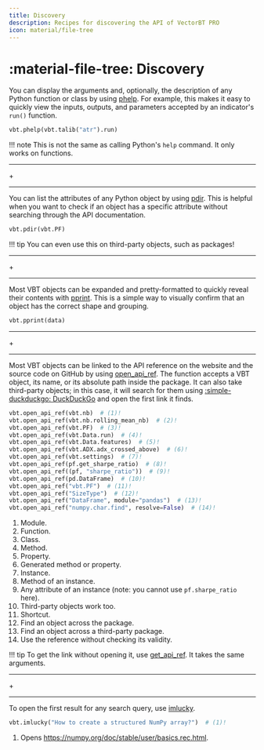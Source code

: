 ```yaml
---
title: Discovery
description: Recipes for discovering the API of VectorBT PRO
icon: material/file-tree
---
```


# :material-file-tree: Discovery

You can display the arguments and, optionally, the description of any Python function or class by using
[phelp](https://vectorbt.pro/pvt_6d1b3986/api/utils/formatting/#vectorbtpro.utils.formatting.phelp). For example, this makes it easy to
quickly view the inputs, outputs, and parameters accepted by an indicator's `run()` function.

```python title="Print the specification of the TA-Lib's ATR"
vbt.phelp(vbt.talib("atr").run)
```

!!! note
    This is not the same as calling Python's `help` command. It only works on functions.

<div class="separator-container">
    <hr class="separator">
        <span class="separator-text">+</span>
    <hr class="separator">
</div>

You can list the attributes of any Python object by using 
[pdir](https://vectorbt.pro/pvt_6d1b3986/api/utils/formatting/#vectorbtpro.utils.formatting.pdir). This is helpful when you want to 
check if an object has a specific attribute without searching through the API documentation.

```python title="Print the properties and methods of the Portfolio class"
vbt.pdir(vbt.PF)
```

!!! tip
    You can even use this on third-party objects, such as packages!

<div class="separator-container">
    <hr class="separator">
        <span class="separator-text">+</span>
    <hr class="separator">
</div>

Most VBT objects can be expanded and pretty-formatted to quickly reveal their contents
with [pprint](https://vectorbt.pro/pvt_6d1b3986/api/utils/formatting/#vectorbtpro.utils.formatting.pprint). This is a simple way to
visually confirm that an object has the correct shape and grouping.

```python title="Print the configuration of a Data instance"
vbt.pprint(data)
```

<div class="separator-container">
    <hr class="separator">
        <span class="separator-text">+</span>
    <hr class="separator">
</div>

Most VBT objects can be linked to the API reference on the website and the source code on GitHub
by using [open_api_ref](https://vectorbt.pro/pvt_6d1b3986/api/utils/module_/#vectorbtpro.utils.module.open_api_ref). The function
accepts a VBT object, its name, or its absolute path inside the package. It can also take third-party
objects; in this case, it will search for them using [:simple-duckduckgo: DuckDuckGo](https://duckduckgo.com/)
and open the first link it finds.

```python title="How to open the online API reference"
vbt.open_api_ref(vbt.nb)  # (1)!
vbt.open_api_ref(vbt.nb.rolling_mean_nb)  # (2)!
vbt.open_api_ref(vbt.PF)  # (3)!
vbt.open_api_ref(vbt.Data.run)  # (4)!
vbt.open_api_ref(vbt.Data.features)  # (5)!
vbt.open_api_ref(vbt.ADX.adx_crossed_above)  # (6)!
vbt.open_api_ref(vbt.settings)  # (7)!
vbt.open_api_ref(pf.get_sharpe_ratio)  # (8)!
vbt.open_api_ref((pf, "sharpe_ratio"))  # (9)!
vbt.open_api_ref(pd.DataFrame)  # (10)!
vbt.open_api_ref("vbt.PF")  # (11)!
vbt.open_api_ref("SizeType")  # (12)!
vbt.open_api_ref("DataFrame", module="pandas")  # (13)!
vbt.open_api_ref("numpy.char.find", resolve=False)  # (14)!
```

1. Module.
2. Function.
3. Class.
4. Method.
5. Property.
6. Generated method or property.
7. Instance.
8. Method of an instance.
9. Any attribute of an instance (note: you cannot use `pf.sharpe_ratio` here).
10. Third-party objects work too.
11. Shortcut.
12. Find an object across the package.
13. Find an object across a third-party package.
14. Use the reference without checking its validity.

!!! tip
    To get the link without opening it, use [get_api_ref](https://vectorbt.pro/pvt_6d1b3986/api/utils/module_/#vectorbtpro.utils.module.get_api_ref).
    It takes the same arguments.

<div class="separator-container">
    <hr class="separator">
        <span class="separator-text">+</span>
    <hr class="separator">
</div>

To open the first result for any search query, use [imlucky](https://vectorbt.pro/pvt_6d1b3986/api/utils/module_/#vectorbtpro.utils.module.imlucky).

```python title="Ask a question if you feel lucky"
vbt.imlucky("How to create a structured NumPy array?")  # (1)!
```

1. Opens https://numpy.org/doc/stable/user/basics.rec.html.